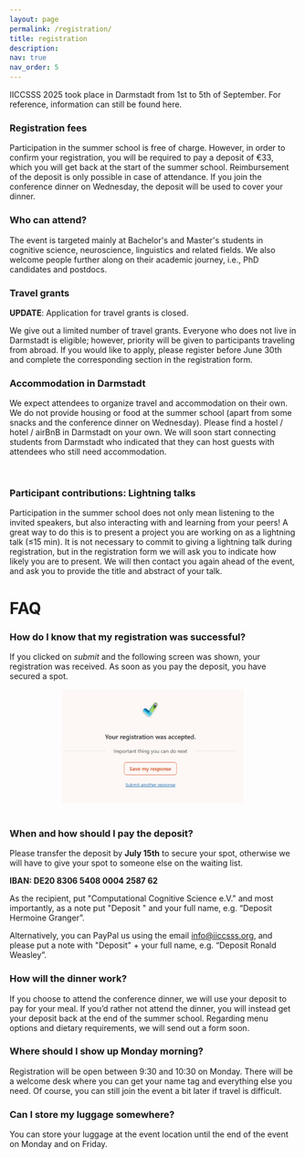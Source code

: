```yaml
---
layout: page
permalink: /registration/
title: registration
description:
nav: true
nav_order: 5
---
```


<style>
	.map-container {
		position: relative;
		padding-bottom: 56.25%;
		height: 0;
		overflow: hidden;
	}

	.map-container iframe {
		position: absolute;
		top: 0;
		left: 0;
		width: 100%;
		height: 100%;
	}
</style>

<!--
<a class="btn btn-primary btn" href="https://forms.office.com/e/XWMc4McidD">Register here!</a>
-->
IICCSSS 2025 took place in Darmstadt from 1st to 5th of September. For reference, information can still be found here.

### Registration fees

Participation in the summer school is free of charge. However, in order to confirm your registration, you will be required to pay a deposit of €33, which you will get back at the start of the summer school. Reimbursement of the deposit is only possible in case of attendance. If you join the conference dinner on Wednesday, the deposit will be used to cover your dinner.


### Who can attend?

The event is targeted mainly at Bachelor's and Master's students in cognitive science, neuroscience, linguistics and related fields. We also welcome people further along on their academic journey, i.e., PhD candidates and postdocs.


### Travel grants

**UPDATE**: Application for travel grants is closed.

We give out a limited number of travel grants. Everyone who does not live in Darmstadt is eligible; however, priority will be given to participants traveling from abroad. If you would like to apply, please register before June 30th and complete the corresponding section in the registration form. 
<!-- We are still working on the details of the travel grant and will inform you once the exact conditions are finalized. We will almost certainly **not** be able to cover flights. In earlier iterations, we were able to offer 10 travel grants of €100 each and hope that it will be similar this year. If your attendance is contingent on receiving such a travel grant, and you’re unsure what to do, just sign up for now and let us know via mail. -->


### Accommodation in Darmstadt

We expect attendees to organize travel and accommodation on their own. We do not provide housing or food at the summer school (apart from some snacks and the conference dinner on Wednesday). Please find a hostel / hotel / airBnB in Darmstadt on your own. We will soon start connecting students from Darmstadt who indicated that they can host guests with attendees who still need accommodation.

<!--We have reserved 28 spots for the summer school participants in the hostel [Jugendherberge Osnabrück](https://www.jugendherberge.de/jugendherbergen/osnabrueck/). These are spots in shared bedrooms ranging from 2 to 6 beds that cost €42.70/night (this price includes breakfast).-->

<!--<div class="row">
    <div class="col-lg-7 col-sm-7 m-auto">
        <div class="map-container">
        <iframe src="https://www.google.com/maps/embed?pb=!1m18!1m12!1m3!1d2442.4944404556327!2d8.06102297730017!3d52.25256587199224!2m3!1f0!2f0!3f0!3m2!1i1024!2i768!4f13.1!3m3!1m2!1s0x47b9ef8174b9583d%3A0x2e39d9c1e6e593d9!2sDJH%20Jugendherberge%20Osnabr%C3%BCck!5e0!3m2!1sen!2sde!4v1713014364718!5m2!1sen!2sde" width="600" height="450" style="border:0;" allowfullscreen="" loading="lazy" referrerpolicy="no-referrer-when-downgrade"></iframe>
                </div>
    </div>
</div>-->
<br>


### Participant contributions: Lightning talks

Participation in the summer school does not only mean listening to the invited speakers, but also interacting with and learning from your peers! A great way to do this is to present a project you are working on as a lightning talk (≤15 min). It is not necessary to commit to giving a lightning talk during registration, but in the registration form we will ask you to indicate how likely you are to present. We will then contact you again ahead of the event, and ask you to provide the title and abstract of your talk.


# FAQ


### How do I know that my registration was successful?
If you clicked on *submit* and the following screen was shown, your registration was received. As soon as you pay the deposit, you have secured a spot. 

<div style="text-align: center;">
	<img src="../assets/img/confirmation_screenshot.png" alt="" height="200">
</div>
<br>

### When and how should I pay the deposit?
Please transfer the deposit by **July 15th** to secure your spot, otherwise we will have to give your spot to someone else on the waiting list.

**IBAN: DE20 8306 5408 0004 2587 62**

As the recipient, put "Computational Cognitive Science e.V." and most importantly, as a note put "Deposit " and your full name, e.g. “Deposit Hermoine Granger”.

Alternatively, you can PayPal us using the email info@iiccsss.org, and please put a note with "Deposit" + your full name, e.g. “Deposit Ronald Weasley”. 


### How will the dinner work?
If you choose to attend the conference dinner, we will use your deposit to pay for your meal. If you’d rather not attend the dinner, you will instead get your deposit back at the end of the summer school. Regarding menu options and dietary requirements, we will send out a form soon.


### Where should I show up Monday morning?
Registration will be open between 9:30 and 10:30 on Monday. There will be a welcome desk where you can get your name tag and everything else you need. Of course, you can still join the event a bit later if travel is difficult.


### Can I store my luggage somewhere?
You can store your luggage at the event location until the end of the event on Monday and on Friday.
